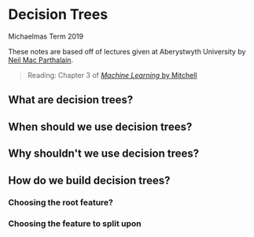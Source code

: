 # Decision Trees 

Michaelmas Term 2019 

These notes are based off of lectures given at Aberystwyth University by [Neil Mac Parthalain](https://www.aber.ac.uk/en/cs/staff-profiles/listing/profile/ncm/).

> Reading: Chapter 3 of [_Machine Learning_ by Mitchell](http://profsite.um.ac.ir/~monsefi/machine-learning/pdf/Machine-Learning-Tom-Mitchell.pdf)

## What are decision trees? 

## When should we use decision trees? 

## Why shouldn't we use decision trees? 

## How do we build decision trees? 

### Choosing the root feature? 

### Choosing the feature to split upon 

